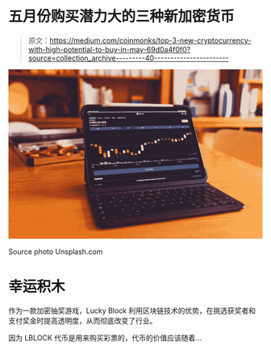 # 五月份购买潜力大的三种新加密货币

> 原文：<https://medium.com/coinmonks/top-3-new-cryptocurrency-with-high-potential-to-buy-in-may-69d0a4f0f0?source=collection_archive---------40----------------------->

![](img/cfec03afba8c6275b6e447348812d9d9.png)

Source photo Unsplash.com

# 幸运积木

作为一款加密抽奖游戏，Lucky Block 利用区块链技术的优势，在挑选获奖者和支付奖金时提高透明度，从而彻底改变了行业。

因为 LBLOCK 代币是用来购买彩票的，代币的价值应该随着…